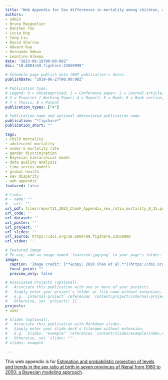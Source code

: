 ```yaml
---
title: "Web Appendix for Sex differences in mortality among children, adolescents, and youth aged 0-24: A systematic assessment of national, regional, and global trends from 1990 to 2021"
authors:
- admin
- Bruno Masquelier
- Danzhen You
- Lucia Hug
- Yang Liu
- David Sharrow
- Håvard Rue
- Hernando Ombao
- Leontine Alkema
date: "2023-09-19T00:00:00Z"
doi: "10.6084/m9.figshare.23659998"

# Schedule page publish date (NOT publication's date).
publishDate: "2019-06-27T00:00:00Z"

# Publication type.
# Legend: 0 = Uncategorized; 1 = Conference paper; 2 = Journal article;
# 3 = Preprint / Working Paper; 4 = Report; 5 = Book; 6 = Book section;
# 7 = Thesis; 8 = Patent
publication_types: ["4"]

# Publication name and optional abbreviated publication name.
publication: "*figshare*"
publication_short: ""

tags:
- child mortality
- adolescent mortality
- under-5 mortality rate
- gender discrimination
- Bayesian hierarchical model
- data quality analysis
- time series models
- global health
- sex disparity
- web appendix
featured: false

# links:
# - name: ""
#   url: ""
url_pdf: files/report11_2023_ChaoF_Appendix_sex_ratio_mortality_0_25.pdf
url_code: ''
url_dataset: ''
url_poster: ''
url_project: ''
url_slides: ''
url_source: https://doi.org/10.6084/m9.figshare.23659998
url_video: ''

# Featured image
# To use, add an image named `featured.jpg/png` to your page's folder. 
image:
  caption: 'Image credit: [**&copy; 2020 Chao et al.**](https://doi.org/10.6084/m9.figshare.12593651)'
  focal_point: ""
  preview_only: false

# Associated Projects (optional).
#   Associate this publication with one or more of your projects.
#   Simply enter your project's folder or file name without extension.
#   E.g. `internal-project` references `content/project/internal-project/index.md`.
#   Otherwise, set `projects: []`.
projects:
- u5mr

# Slides (optional).
#   Associate this publication with Markdown slides.
#   Simply enter your slide deck's filename without extension.
#   E.g. `slides: "example"` references `content/slides/example/index.md`.
#   Otherwise, set `slides: ""`.
# slides: example

---
```


This web appendix is for [Estimation and probabilistic projection of levels and trends in the sex ratio at birth in seven provinces of Nepal from 1980 to 2050: a Bayesian modeling approach](https://www.fengqingchao.com/publication/journal-article12/).
